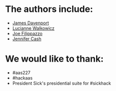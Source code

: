 # The authors include:
- [James Davenport](https://github.com/jradavenport)
- [Lucianne Walkowicz](http://github.com/lmwalkowicz)
- [Joe Filippazzo](https://github.com/hover2pi)
- [Jennifer Cash](http://github.com/drjenncash)


# We would like to thank: 
- #aas227
- #hackaas
- President Sick's presidential suite for #sickhack
